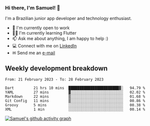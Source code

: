 ### Hi there, I'm Samuel! 👋

I'm a Brazilian junior app developer and technology enthusiast.

- 🏢 I'm currently open to work
- 👨‍💻 I'm currently learning Flutter
- 📫 Ask me about anything, I am happy to help :)
- 💻 Connect with me on [LinkedIn](https://www.linkedin.com/in/samuel-s-marques/)
- ✉ Send me an [e-mail](mailto:samuel.s.marques@protonmail.com)

## Weekly development breakdown
<!--START_SECTION:waka-->

```text
From: 21 February 2023 - To: 28 February 2023

Dart         21 hrs 10 mins  ███████████████████████▓░   94.79 %
YAML         27 mins         ▓░░░░░░░░░░░░░░░░░░░░░░░░   02.02 %
Markdown     22 mins         ▒░░░░░░░░░░░░░░░░░░░░░░░░   01.68 %
Git Config   11 mins         ▒░░░░░░░░░░░░░░░░░░░░░░░░   00.86 %
Groovy       5 mins          ░░░░░░░░░░░░░░░░░░░░░░░░░   00.38 %
XML          1 min           ░░░░░░░░░░░░░░░░░░░░░░░░░   00.14 %
```

<!--END_SECTION:waka-->

[![Samuel's github activity graph](https://activity-graph.herokuapp.com/graph?username=samuel-s-marques&theme=react-dark)](https://github.com/samuel-s-marques)
